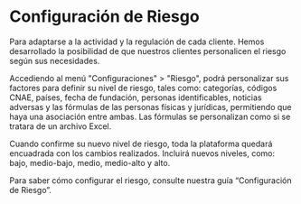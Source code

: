 # Configuración de Riesgo

Para adaptarse a la actividad y la regulación de cada cliente. Hemos desarrollado la posibilidad de que nuestros clientes personalicen el riesgo según sus necesidades.

Accediendo al menú "Configuraciones" > "Riesgo", podrá personalizar sus factores para definir su nivel de riesgo, tales como: categorías, códigos CNAE, países, fecha de fundación, personas identificables, noticias adversas y las fórmulas de las personas físicas y jurídicas, permitiendo que haya una asociación entre ambas. Las fórmulas se personalizan como si se tratara de un archivo Excel.

Cuando confirme su nuevo nivel de riesgo, toda la plataforma quedará encuadrada con los cambios realizados. Incluirá nuevos niveles, como: bajo, medio-bajo, medio, medio-alto y alto.

Para saber cómo configurar el riesgo, consulte nuestra guía “Configuración de Riesgo”.
